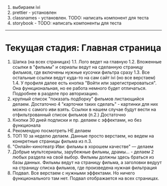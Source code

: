 1. выбираем ivi
2. prettier - установлен
3. classnames - установлен. TODO: написать компонент для теста
4. storybook - TODO: написать компоненты для теста

---

# Текущая стадия: Главная страница
1. Шапка (на всех страницах)
1.1. Лого ведет на главную
1.2. Вложенные ссылки в "фильмы" и сериалы ведут на сделанную страницу фильмов, где включены нужные кусочки фильтра сразу
1.3. Все остальные ссылки ведут куда-то на сам сайт ivi (но все верстаем)
1.4. У профиля далее есть кнопка "Войти или зарегистрироваться". Она функциональная, но ее работа немного будет отличаться. Подробнее в разделе про авторизацию.
2. крупный список "показать подборку" фильмов листающийся делаем. Достаточно 4 "карточки таких сделать" - картинки для них можно с самого иви взять. Ссылки в нашем случае будут вести на отфильтрованный список фильмов (п.2.) Достаточно
3. Кнопки 30 дней подписки и пр. делаем с эффектами, но без функционала
4. Рекомендую посмотреть НЕ делаем
5. ТОП 10 за неделю делаем. Данные просто верстаем, но ведем на конкретные страницы фильма из п.3.
6. "Онлайн-кинотеатр Иви: фильмы в хорошем качестве" — делаем
7. Добрые мультсериалы, зарубежные фильмы, драмы... - делаем 2 любых раздела на свой выбор. Фильмы должны здесь браться из базы данных. Фильмы ведут на страницу фильма, а заголовки ведуут на страницу списка фильмов, где произведена нужная фильтрация 
8. Подвал. Все верстаем с нужными эффектами. Но ничего функционального там нет. Подвал отображается на всех страницах.
